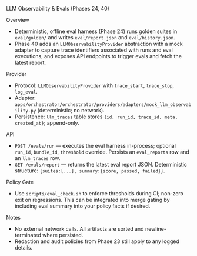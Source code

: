 LLM Observability & Evals (Phases 24, 40)

Overview

- Deterministic, offline eval harness (Phase 24) runs golden suites in `eval/golden/` and writes `eval/report.json` and `eval/history.json`.
- Phase 40 adds an `LLMObservabilityProvider` abstraction with a mock adapter to capture trace identifiers associated with runs and eval executions, and exposes API endpoints to trigger evals and fetch the latest report.

Provider

- Protocol: `LLMObservabilityProvider` with `trace_start`, `trace_stop`, `log_eval`.
- Adapter: `apps/orchestrator/orchestrator/providers/adapters/mock_llm_observability.py` (deterministic; no network).
- Persistence: `llm_traces` table stores `{id, run_id, trace_id, meta, created_at}`; append-only.

API

- `POST /evals/run` — executes the eval harness in-process; optional `run_id`, `bundle_id`, `threshold` override. Persists an `eval_reports` row and an `llm_traces` row.
- `GET /evals/report` — returns the latest eval report JSON. Deterministic structure: `{suites:[...], summary:{score, passed, failed}}`.

Policy Gate

- Use `scripts/eval_check.sh` to enforce thresholds during CI; non-zero exit on regressions. This can be integrated into merge gating by including eval summary into your policy facts if desired.

Notes

- No external network calls. All artifacts are sorted and newline-terminated where persisted.
- Redaction and audit policies from Phase 23 still apply to any logged details.


